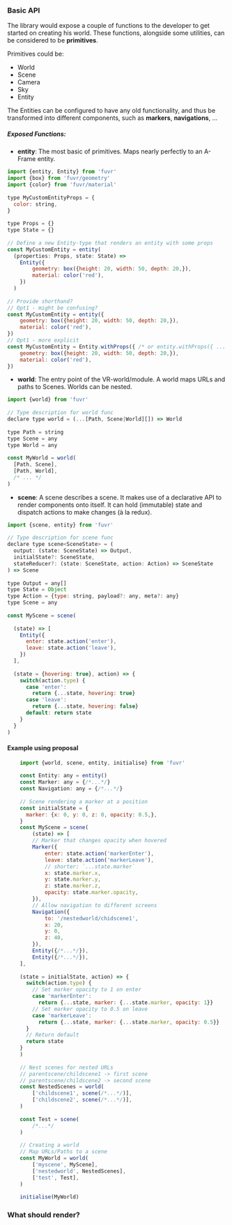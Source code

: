
###  Basic API

The library would expose a couple of functions to the developer to get started on creating his world.
These functions, alongside some utilities, can be considered to be **primitives**.

Primitives could be:  

* World
* Scene
* Camera
* Sky
* Entity

The Entities can be configured to have any old functionality, and thus be transformed into different components, 
such as **markers**, **navigations**, ...

##### Exposed Functions:

* **entity**: The most basic of primitives. Maps nearly perfectly to an A-Frame entity.
```javascript
import {entity, Entity} from 'fuvr'
import {box} from 'fuvr/geometry'
import {color} from 'fuvr/material'
  
type MyCustomEntityProps = {
  color: string,
}
  
type Props = {}
type State = {}
  
// Define a new Entity-type that renders an entity with some props
const MyCustomEntity = entity(
  (properties: Props, state: State) => 
    Entity({
        geometry: box({height: 20, width: 50, depth: 20,}),
        material: color('red'),
    })
  )
  
// Provide shorthand?
// Opt1 - might be confusing?
const MyCustomEntity = entity({
    geometry: box({height: 20, width: 50, depth: 20,}),
    material: color('red'),
})
// Opt1 - more explicit
const MyCustomEntity = Entity.withProps({ /* or entity.withProps({ ... */
    geometry: box({height: 20, width: 50, depth: 20,}),
    material: color('red'),
})
```
* **world**: The entry point of the VR-world/module.
A world maps URLs and paths to Scenes. Worlds can be nested.
```javascript
import {world} from 'fuvr'
  
// Type description for world func
declare type world = (...[Path, Scene|World][]) => World
  
type Path = string
type Scene = any
type World = any
  
const MyWorld = world(
  [Path, Scene],
  [Path, World],
  /* ... */
)
```  

* **scene**: A scene describes a scene. It makes use of a declarative API to render 
components onto itself. It can hold (immutable) state and dispatch actions to make 
changes (à la redux). 
```javascript
import {scene, entity} from 'fuvr'
  
// Type description for scene func
declare type scene<SceneState> = (
  output: (state: SceneState) => Output,
  initialState?: SceneState,
  stateReducer?: (state: SceneState, action: Action) => SceneState
) => Scene
  
type Output = any[]
type State = Object
type Action = {type: string, payload?: any, meta?: any}
type Scene = any
  
const MyScene = scene(
  
  (state) => [
    Entity({
      enter: state.action('enter'),
      leave: state.action('leave'),
    })
  ],
  
  (state = {hovering: true}, action) => {
    switch(action.type) {
      case 'enter':
        return {...state, hovering: true}
      case 'leave':
        return {...state, hovering: false}
      default: return state
    }
  }
)
````

#### Example using proposal

```javascript
    import {world, scene, entity, initialise} from 'fuvr'
    
    const Entity: any = entity()
    const Marker: any = {/*...*/}
    const Navigation: any = {/*...*/}
        
    // Scene rendering a marker at a position
    const initialState = {
      marker: {x: 0, y: 0, z: 0, opacity: 0.5,},
    }
    const MyScene = scene(
        (state) => [
        // Marker that changes opacity when hovered 
        Marker({
            enter: state.action('markerEnter'),
            leave: state.action('markerLeave'),
            // shorter: `...state.marker`
            x: state.marker.x,
            y: state.marker.y,
            z: state.marker.z,
            opacity: state.marker.opacity,
        }),
        // Allow navigation to different screens
        Navigation({
            to: '/nestedworld/chidscene1',
            x: 20,
            y: 0,
            z: 40,
        }),
        Entity({/*...*/}),
        Entity({/*...*/}),
    ],
        
    (state = initialState, action) => {
      switch(action.type) {
        // Set marker opacity to 1 on enter
        case 'markerEnter':
          return {...state, marker: {...state.marker, opacity: 1}}
        // Set marker opacity to 0.5 on leave
        case 'markerLeave':
          return {...state, marker: {...state.marker, opacity: 0.5}}
      }
      // Return default
      return state
    }
    )
        
    // Nest scenes for nested URLs
    // parentscene/childscene1 -> first scene
    // parentscene/childscene2 -> second scene
    const NestedScenes = world(
        ['childscene1', scene(/*...*/)],
        ['childscene2', scene(/*...*/)],
    )
        
    const Test = scene(
        /*...*/
    )
        
    // Creating a world
    // Map URLs/Paths to a scene
    const MyWorld = world(
        ['myscene', MyScene],
        ['nestedworld', NestedScenes],
        ['test', Test],
    )
        
    initialise(MyWorld)
```

### What should render?


